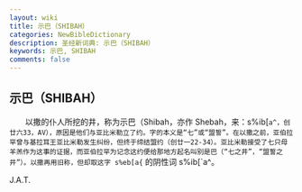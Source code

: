 ```yaml
---
layout: wiki
title: 示巴（SHIBAH）
categories: NewBibleDictionary
description: 圣经新词典: 示巴（SHIBAH）
keywords: 示巴, SHIBAH
comments: false
---
```


## 示巴（SHIBAH）

　　以撒的仆人所挖的井，称为示巴（Shibah，亦作 Shebah，来：s%ib[`a^，创廿六33，AV），原因是他们与亚比米勒立了约。字的本义是“七”或“盟誓”。在以撒之前，亚伯拉罕曾与基拉耳王亚比米勒发生纠纷，但终于缔结盟约（创廿一22-34）。亚比米勒接受了七只母羊羔作为这事的证据，而亚伯拉罕为记念这约便给那地方起名叫别是巴（“七之井”，“盟誓之井”）。以撒再用旧称，但却取这字 s%eb[a{` 的阴性词 s%ib[`a^。

J.A.T.








